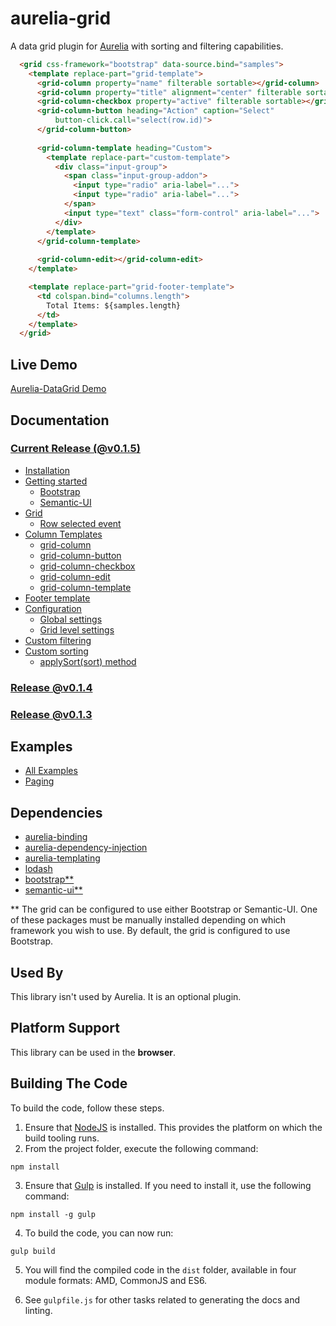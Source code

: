 # aurelia-grid
A data grid plugin for <a href="http://aurelia.io/" target="_blank">Aurelia</a> with sorting and filtering capabilities.

```html
  <grid css-framework="bootstrap" data-source.bind="samples">
    <template replace-part="grid-template">
      <grid-column property="name" filterable sortable></grid-column>
      <grid-column property="title" alignment="center" filterable sortable></grid-column>
      <grid-column-checkbox property="active" filterable sortable></grid-column-checkbox>
      <grid-column-button heading="Action" caption="Select" 
          button-click.call="select(row.id)">
      </grid-column-button>
      
      <grid-column-template heading="Custom">
        <template replace-part="custom-template">
          <div class="input-group">
            <span class="input-group-addon">
              <input type="radio" aria-label="...">
              <input type="radio" aria-label="...">
            </span>
            <input type="text" class="form-control" aria-label="...">
          </div>
        </template>
      </grid-column-template>
      
      <grid-column-edit></grid-column-edit>
    </template>

    <template replace-part="grid-footer-template">
      <td colspan.bind="columns.length">
        Total Items: ${samples.length}
      </td>
    </template>
  </grid>
```

## Live Demo

<a href="http://donthedev.com/aurelia/#datagrid-examples/" target="_blank">Aurelia-DataGrid Demo</a>

## Documentation

### [Current Release (@v0.1.5)](https://github.com/donnelljenkins/aurelia-datagrid/blob/master/doc/HOWTO.md)
- [Installation](https://github.com/donnelljenkins/aurelia-datagrid/blob/master/doc/HOWTO.md#installation)
- [Getting started](https://github.com/donnelljenkins/aurelia-datagrid/blob/master/doc/HOWTO.md#getting-started)
  - [Bootstrap](https://github.com/donnelljenkins/aurelia-datagrid/blob/master/doc/HOWTO.md#bootstrap)
  - [Semantic-UI](https://github.com/donnelljenkins/aurelia-datagrid/blob/master/doc/HOWTO.md#semantic-ui)
- [Grid](https://github.com/donnelljenkins/aurelia-datagrid/blob/master/doc/HOWTO.md#grid)
  - [Row selected event](https://github.com/donnelljenkins/aurelia-datagrid/blob/master/doc/HOWTO.md#row-selected-event)
- [Column Templates](https://github.com/donnelljenkins/aurelia-datagrid/blob/master/doc/HOWTO.md#column-templates)
  - [grid-column](https://github.com/donnelljenkins/aurelia-datagrid/blob/master/doc/HOWTO.md#grid-column)
  - [grid-column-button](https://github.com/donnelljenkins/aurelia-datagrid/blob/master/doc/HOWTO.md#grid-column-button)
  - [grid-column-checkbox](https://github.com/donnelljenkins/aurelia-datagrid/blob/master/doc/HOWTO.md#grid-column-checkbox)
  - [grid-column-edit](https://github.com/donnelljenkins/aurelia-datagrid/blob/master/doc/HOWTO.md#grid-column-edit)
  - [grid-column-template](https://github.com/donnelljenkins/aurelia-datagrid/blob/master/doc/HOWTO.md#grid-column-template---custom-column-template)
- [Footer template](https://github.com/donnelljenkins/aurelia-datagrid/blob/master/doc/HOWTO.md#footer-template)
- [Configuration](https://github.com/donnelljenkins/aurelia-datagrid/blob/master/doc/HOWTO.md#configuration)
  - [Global settings](https://github.com/donnelljenkins/aurelia-datagrid/blob/master/doc/HOWTO.md#global-settings)
  - [Grid level settings](https://github.com/donnelljenkins/aurelia-datagrid/blob/master/doc/HOWTO.md#grid-level-settings)
- [Custom filtering](https://github.com/donnelljenkins/aurelia-datagrid/blob/master/doc/HOWTO.md#how-to-provide-custom-filtering)
- [Custom sorting](https://github.com/donnelljenkins/aurelia-datagrid/blob/master/doc/HOWTO.md#how-to-provide-custom-sorting)
  - [applySort(sort) method](https://github.com/donnelljenkins/aurelia-datagrid/blob/master/doc/HOWTO.md#applysortsort-method)

### [Release @v0.1.4](https://github.com/donnelljenkins/aurelia-datagrid/blob/master/doc/HOWTO%40v0.1.4.md)
### [Release @v0.1.3](https://github.com/donnelljenkins/aurelia-datagrid/blob/master/doc/HOWTO%40v0.1.3.md)

## Examples
- [All Examples](https://github.com/donnelljenkins/aurelia-datagrid/blob/master/doc/EXAMPLES.md)
- [Paging](https://github.com/donnelljenkins/aurelia-datagrid/blob/master/doc/EXAMPLES.md#paging)

## Dependencies

* [aurelia-binding](https://github.com/aurelia/binding)
* [aurelia-dependency-injection](https://github.com/aurelia/dependency-injection)
* [aurelia-templating](https://github.com/aurelia/templating)
* [lodash](https://lodash.com/)
* [bootstrap**](http://getbootstrap.com/)
* [semantic-ui**](http://semantic-ui.com/)

** The grid can be configured to use either Bootstrap or Semantic-UI.  One of these packages must be manually installed depending on which framework you wish to use.  By default, the grid is configured to use Bootstrap.

## Used By

This library isn't used by Aurelia. It is an optional plugin.

## Platform Support

This library can be used in the **browser**.

## Building The Code

To build the code, follow these steps.

1. Ensure that [NodeJS](http://nodejs.org/) is installed. This provides the platform on which the build tooling runs.
2. From the project folder, execute the following command:

  ```shell
  npm install
  ```
3. Ensure that [Gulp](http://gulpjs.com/) is installed. If you need to install it, use the following command:

  ```shell
  npm install -g gulp
  ```
4. To build the code, you can now run:

  ```shell
  gulp build
  ```
5. You will find the compiled code in the `dist` folder, available in four module formats: AMD, CommonJS and ES6.

6. See `gulpfile.js` for other tasks related to generating the docs and linting.
